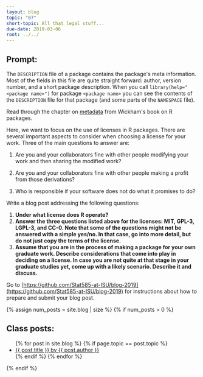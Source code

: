 ```yaml
---
layout: blog
topic: "07"
short-topic: All that legal stuff...
due-date: 2019-03-06
root: ../../
---
```


## Prompt:

The `DESCRIPTION` file of a package contains the package's meta information. Most of the fields in this file are quite straight forward: author, version number, and a short package description. When you call `library(help="<package name>")` for  package `<package name>` you can see the contents of the `DESCRIPTION` file for that package (and some parts of the `NAMESPACE` file).

Read through the chapter on [metadata](http://r-pkgs.had.co.nz/description.html) from Wickham's book on R packages. 

Here, we want to focus on the use of licenses in R packages.
There are several important aspects to consider when choosing a license for your work. 
Three of the main questions to answer are: 

1. Are you and your collaborators fine with other people modifying your work and then sharing the modified work?

2. Are you and your collaborators fine with other people making a profit from those derivations?

3. Who is responsible if your software does not do what it promises to do?


Write a blog post addressing the following questions: 

1. **Under what license does R operate?**
2. **Answer the three questions listed above for the licenses: MIT, GPL-3,  LGPL-3, and CC-0. Note that some of the questions might not be answered with a simple yes/no. In that case, go into more detail, but do not just copy the terms of the license.**
3. **Assume that you are in the process of making a package for your own graduate work. Describe considerations that come into play in deciding on a license. In case you are not quite at that stage in your graduate studies yet, come up with a likely scenario. Describe it and discuss.**

Go to [https://github.com/Stat585-at-ISU/blog-2019](https://github.com/Stat585-at-ISU/blog-2019) for instructions about how to prepare and submit your blog post.


{% assign num_posts = site.blog | size %}
{% if num_posts > 0 %}
## Class posts:

<ul>
{% for post in site.blog %}
  {% if page.topic == post.topic %}
  <li><a href="{{ post.url }}">{{ post.title }} by {{ post.author }}</a></li>
  {% endif %}
{% endfor %}
</ul>
{% endif %}
